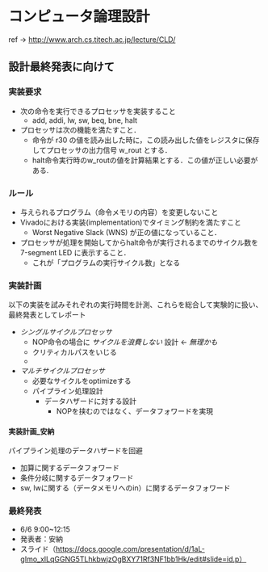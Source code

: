# コンピュータ論理設計
ref -> http://www.arch.cs.titech.ac.jp/lecture/CLD/

## 設計最終発表に向けて

### 実装要求
- 次の命令を実行できるプロセッサを実装すること
    - add, addi, lw, sw, beq, bne, halt
- プロセッサは次の機能を満たすこと．
    - 命令が r30 の値を読み出した時に，この読み出した値をレジスタに保存してプロセッサの出力信号 w_rout とする．
    - halt命令実行時のw_routの値を計算結果とする．この値が正しい必要がある.

### ルール
- 与えられるプログラム（命令メモリの内容）を変更しないこと
- Vivadoにおける実装(implementation)でタイミング制約を満たすこと
    - Worst Negative Slack (WNS) が正の値になっていること．
- プロセッサが処理を開始してからhalt命令が実行されるまでのサイクル数を7-segment LED に表示すること．
    - これが「プログラムの実行サイクル数」となる

### 実装計画
以下の実装を試みそれぞれの実行時間を計測、これらを総合して実験的に扱い、最終発表としてレポート

- *シングルサイクルプロセッサ*
    - NOP命令の場合に *サイクルを浪費しない* 設計 <- *無理かも*
    - クリティカルパスをいじる
    -
- *マルチサイクルプロセッサ*
    - 必要なサイクルをoptimizeする
    - パイプライン処理設計
        - データハザードに対する設計
            - NOPを挟むのではなく、データフォワードを実現

#### 実装計画_安納
 パイプライン処理のデータハザードを回避

 - 加算に関するデータフォワード
 - 条件分岐に関するデータフォワード
 - sw, lwに関する（データメモリへのin）に関するデータフォワード

### 最終発表
- 6/6 9:00~12:15
- 発表者：安納
- スライド（https://docs.google.com/presentation/d/1aL-gImo_xILqGGNG5TLhkbwjzOgBXY71Rf3NF1bb1Hk/edit#slide=id.p）
